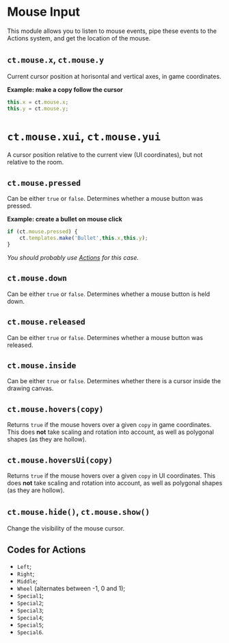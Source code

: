 # Mouse Input

This module allows you to listen to mouse events, pipe these events to the Actions system, and get the location of the mouse.

## `ct.mouse.x`, `ct.mouse.y`

Current cursor position at horisontal and vertical axes, in game coordinates.

**Example: make a copy follow the cursor**

```js
this.x = ct.mouse.x;
this.y = ct.mouse.y;
```

# `ct.mouse.xui`, `ct.mouse.yui`

A cursor position relative to the current view (UI coordinates), but not relative to the room.

## `ct.mouse.pressed`

Can be either `true` or `false`. Determines whether a mouse button was pressed.

**Example: create a bullet on mouse click**

```js
if (ct.mouse.pressed) {
    ct.templates.make('Bullet',this.x,this.y);
}
```

*You should probably use [Actions](/actions.html) for this case.*

## `ct.mouse.down`

Can be either `true` or `false`. Determines whether a mouse button is held down.

## `ct.mouse.released`

Can be either `true` or `false`. Determines whether a mouse button was released.

## `ct.mouse.inside`

Can be either `true` or `false`. Determines whether there is a cursor inside the drawing canvas.

## `ct.mouse.hovers(copy)`

Returns `true` if the mouse hovers over a given `copy` in game coordinates. This does **not** take scaling and rotation into account, as well as polygonal shapes (as they are hollow).

## `ct.mouse.hoversUi(copy)`

Returns `true` if the mouse hovers over a given `copy` in UI coordinates. This does **not** take scaling and rotation into account, as well as polygonal shapes (as they are hollow).

## `ct.mouse.hide()`, `ct.mouse.show()`
Change the visibility of the mouse cursor.

## Codes for Actions

* `Left`;
* `Right`;
* `Middle`;
* `Wheel` (alternates between -1, 0 and 1);
* `Special1`;
* `Special2`;
* `Special3`;
* `Special4`;
* `Special5`;
* `Special6`.

